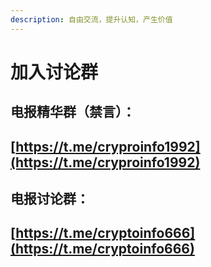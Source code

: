 ```yaml
---
description: 自由交流，提升认知，产生价值
---
```


# 加入讨论群

## 电报精华群（禁言）：

## [https://t.me/cryproinfo1992](https://t.me/cryproinfo1992)

## 电报讨论群：

## [https://t.me/cryptoinfo666](https://t.me/cryptoinfo666)



